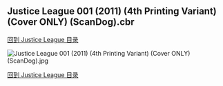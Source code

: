 ## Justice League 001 (2011) (4th Printing Variant) (Cover ONLY) (ScanDog).cbr


[回到 Justice League 目录](https://github.com/alicewish/markdown/blob/master/series/Justice-League.md)


![Justice League 001 (2011) (4th Printing Variant) (Cover ONLY) (ScanDog).jpg](https://wx1.sinaimg.cn/large/6a9fdecagy1fq33f9i6fwj20zk1j47wh.jpg)

[回到 Justice League 目录](https://github.com/alicewish/markdown/blob/master/series/Justice-League.md)

